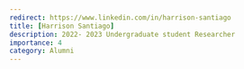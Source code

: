 ```yaml
---
redirect: https://www.linkedin.com/in/harrison-santiago
title: [Harrison Santiago]
description: 2022- 2023 Undergraduate student Researcher 
importance: 4
category: Alumni
---
```


